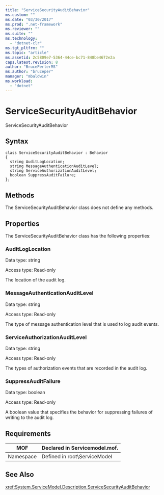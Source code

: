 ```yaml
---
title: "ServiceSecurityAuditBehavior"
ms.custom: ""
ms.date: "03/30/2017"
ms.prod: ".net-framework"
ms.reviewer: ""
ms.suite: ""
ms.technology: 
  - "dotnet-clr"
ms.tgt_pltfrm: ""
ms.topic: "article"
ms.assetid: 2c5809e7-5364-44ce-bc71-848be4672e2a
caps.latest.revision: 8
author: "BrucePerlerMS"
ms.author: "bruceper"
manager: "mbaldwin"
ms.workload: 
  - "dotnet"
---
```

# ServiceSecurityAuditBehavior
ServiceSecurityAuditBehavior  
  
## Syntax  
  
```  
class ServiceSecurityAuditBehavior : Behavior  
{  
  string AuditLogLocation;  
  string MessageAuthenticationAuditLevel;  
  string ServiceAuthorizationAuditLevel;  
  boolean SuppressAuditFailure;  
};  
```  
  
## Methods  
 The ServiceSecurityAuditBehavior class does not define any methods.  
  
## Properties  
 The ServiceSecurityAuditBehavior class has the following properties:  
  
### AuditLogLocation  
 Data type: string  
  
 Access type: Read-only  
  
 The location of the audit log.  
  
### MessageAuthenticationAuditLevel  
 Data type: string  
  
 Access type: Read-only  
  
 The type of message authentication level that is used to log audit events.  
  
### ServiceAuthorizationAuditLevel  
 Data type: string  
  
 Access type: Read-only  
  
 The types of authorization events that are recorded in the audit log.  
  
### SuppressAuditFailure  
 Data type: boolean  
  
 Access type: Read-only  
  
 A boolean value that specifies the behavior for suppressing failures of writing to the audit log.  
  
## Requirements  
  
|MOF|Declared in Servicemodel.mof.|  
|---------|-----------------------------------|  
|Namespace|Defined in root\ServiceModel|  
  
## See Also  
 <xref:System.ServiceModel.Description.ServiceSecurityAuditBehavior>
